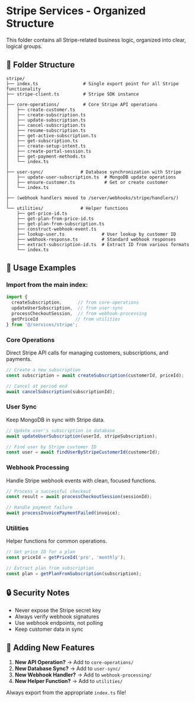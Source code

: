 # Stripe Services - Organized Structure

This folder contains all Stripe-related business logic, organized into clear, logical groups.

## 📁 Folder Structure

```
stripe/
├── index.ts                 # Single export point for all Stripe functionality
├── stripe-client.ts         # Stripe SDK instance
│
├── core-operations/         # Core Stripe API operations
│   ├── create-customer.ts
│   ├── create-subscription.ts
│   ├── update-subscription.ts
│   ├── cancel-subscription.ts
│   ├── resume-subscription.ts
│   ├── get-active-subscription.ts
│   ├── get-subscription.ts
│   ├── create-setup-intent.ts
│   ├── create-portal-session.ts
│   ├── get-payment-methods.ts
│   └── index.ts
│
├── user-sync/              # Database synchronization with Stripe
│   ├── update-user-subscription.ts  # MongoDB update operations
│   ├── ensure-customer.ts           # Get or create customer
│   └── index.ts
│
├── (webhook handlers moved to /server/webhooks/stripe/handlers/)
│
└── utilities/              # Helper functions
    ├── get-price-id.ts
    ├── get-plan-from-price-id.ts
    ├── get-plan-from-subscription.ts
    ├── construct-webhook-event.ts
    ├── lookup-user.ts              # User lookup by customer ID
    ├── webhook-response.ts         # Standard webhook responses
    ├── extract-subscription-id.ts  # Extract ID from various formats
    └── index.ts
```

## 🎯 Usage Examples

### Import from the main index:
```typescript
import { 
  createSubscription,      // from core-operations
  updateUserSubscription,  // from user-sync
  processCheckoutSession,  // from webhook-processing
  getPriceId              // from utilities
} from '@/services/stripe';
```

### Core Operations
Direct Stripe API calls for managing customers, subscriptions, and payments.

```typescript
// Create a new subscription
const subscription = await createSubscription(customerId, priceId);

// Cancel at period end
await cancelSubscription(subscriptionId);
```

### User Sync
Keep MongoDB in sync with Stripe data.

```typescript
// Update user's subscription in database
await updateUserSubscription(userId, stripeSubscription);

// Find user by Stripe customer ID
const user = await findUserByStripeCustomerId(customerId);
```

### Webhook Processing
Handle Stripe webhook events with clean, focused functions.

```typescript
// Process a successful checkout
const result = await processCheckoutSession(sessionId);

// Handle payment failure
await processInvoicePaymentFailed(invoice);
```

### Utilities
Helper functions for common operations.

```typescript
// Get price ID for a plan
const priceId = getPriceId('pro', 'monthly');

// Extract plan from subscription
const plan = getPlanFromSubscription(subscription);
```

## 🔒 Security Notes

- Never expose the Stripe secret key
- Always verify webhook signatures
- Use webhook endpoints, not polling
- Keep customer data in sync

## 📝 Adding New Features

1. **New API Operation?** → Add to `core-operations/`
2. **New Database Sync?** → Add to `user-sync/`
3. **New Webhook Handler?** → Add to `webhook-processing/`
4. **New Helper Function?** → Add to `utilities/`

Always export from the appropriate `index.ts` file!